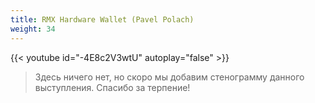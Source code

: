 ```yaml
---
title: RMX Hardware Wallet (Pavel Polach)
weight: 34
---
```


{{< youtube id="-4E8c2V3wtU" autoplay="false" >}}

>Здесь ничего нет, но скоро мы добавим стенограмму данного выступления. Спасибо за терпение!
